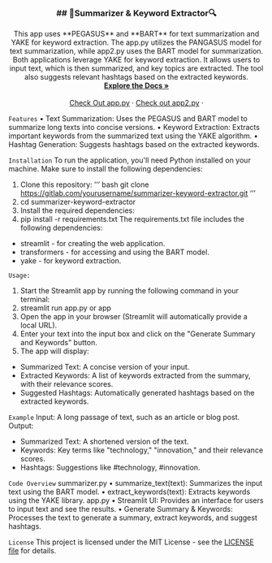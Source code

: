 

<br />
<div align="center">
  
  </a>

<h3 align="center"> ## 📝Summarizer & Keyword Extractor🔍</h3>

  <p align="center">
    This app uses **PEGASUS** and **BART** for text summarization and YAKE for keyword extraction.
    The app.py utilizes the PANGASUS model for text summarization, while app2.py uses the BART model for summarization. Both applications leverage YAKE for keyword   extraction. It allows users to input text, which is then summarized, and key topics are extracted. The tool also suggests relevant hashtags based   on the extracted keywords.
    <br />
    <a href="https://github.com/ClassicCollins/structural-vs-predictive-models"><strong>Explore the Docs »</strong></a>
    <br />
    <br />
    <a href="https://summarizer-extractor2.streamlit.app/">Check Out app.py</a>
    ·
    <a href="https://summarizer-extractor.streamlit.app/">Check out app2.py</a>
    ·
  </p>
</div>


`Features`
•	Text Summarization: Uses the PEGASUS and BART model to summarize long texts into concise versions.
•	Keyword Extraction: Extracts important keywords from the summarized text using the YAKE algorithm.
•	Hashtag Generation: Suggests hashtags based on the extracted keywords.

`Installation`
To run the application, you'll need Python installed on your machine. Make sure to install the following dependencies:
1.	Clone this repository:
’’’
bash
git clone https://gitlab.com/yourusername/summarizer-keyword-extractor.git
‘’’
2.	cd summarizer-keyword-extractor
3.	Install the required dependencies:
4.	pip install -r requirements.txt
The requirements.txt file includes the following dependencies:
- streamlit - for creating the web application.
- transformers - for accessing and using the BART model.
- yake - for keyword extraction.
  
`Usage:`
1.	Start the Streamlit app by running the following command in your terminal:
2.	streamlit run app.py or app
3.	Open the app in your browser (Streamlit will automatically provide a local URL).
4.	Enter your text into the input box and click on the "Generate Summary and Keywords" button.
5.	The app will display:
- Summarized Text: A concise version of your input.
- Extracted Keywords: A list of keywords extracted from the summary, with their relevance scores.
- Suggested Hashtags: Automatically generated hashtags based on the extracted keywords.

`Example`
Input:
A long passage of text, such as an article or blog post.
Output:
- Summarized Text: A shortened version of the text.
- Keywords: Key terms like "technology," "innovation," and their relevance scores.
- Hashtags: Suggestions like #technology, #innovation.

`Code Overview`
summarizer.py
•	summarize_text(text): Summarizes the input text using the BART model.
•	extract_keywords(text): Extracts keywords using the YAKE library.
app.py
•	Streamlit UI: Provides an interface for users to input text and see the results.
•	Generate Summary & Keywords: Processes the text to generate a summary, extract keywords, and suggest hashtags.

`License`
This project is licensed under the MIT License - see the [LICENSE file](https://github.com/ClassicCollins/TextSummarizer-KeywordExtractor/blob/classic/LICENSE) for details.

